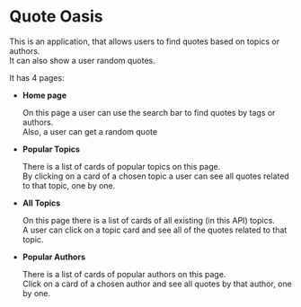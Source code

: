 <h1>Quote Oasis</h1>

<p>This is an application, that allows users to find quotes based on topics or authors.<br>
    It can also show a user random quotes.</p>
<p>It has 4 pages:</p>
<ul>
  <li><b>Home page</b></li>
    <p>On this page a user can use the search bar to find quotes by tags or authors.<br>
        Also, a user can get a random quote</p>
  <li><b>Popular Topics</b></li>
    <p>There is a list of cards of popular topics on this page.<br>
        By clicking on a card of a chosen topic a user can see all quotes related to that topic, one by one.</p>
  <li><b>All Topics</b></li>
    <p>On this page there is a list of cards of all existing (in this API) topics.<br>
        A user can click on a topic card and see all of the quotes related to that topic.</p>
  <li><b>Popular Authors</b></li>
    <p>There is a list of cards of popular authors on this page.<br>
        Click on a card of a chosen author and see all quotes by that author, one by one.</p>
</ul>
  
  

